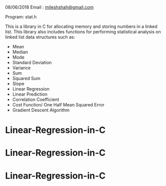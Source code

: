 08/06/2018
Email : mileshshah@gmail.com

Program: stat.h

This is a library in C for allocating memory and storing numbers in a linked list.
This library also includes functions for performing statistical analysis on 
linked list data structures such as:
 - Mean
 - Median
 - Mode
 - Standard Deviation
 - Variance
 - Sum
 - Squared Sum
 - Slope
 - Linear Regression
 - Linear Prediction
 - Correlation Coefficient
 - Cost Function/ One Half Mean Squared Error
 - Gradient Descent Algorithm
# Linear-Regression-in-C
# Linear-Regression-in-C
# Linear-Regression-in-C
